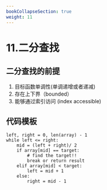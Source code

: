 ```yaml
---
bookCollapseSection: true
weight: 11
---
```


# 11.二分查找
## 二分查找的前提
1. 目标函数单调性(单调递增或者递减)
2. 存在上下界（bounded）
3. 能够通过索引访问 (index accessible)

## 代码模板
```
left, right = 0, len(array) - 1
while left <= right:
    mid = (left + right)/ 2
    if array[mid] == target:
        # find the target!!
        break or return result
    elif array[mid] < target:
        left = mid + 1
    else:
        right = mid - 1
```
